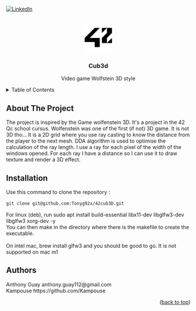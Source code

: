 <div id="top"></div>

[![LinkedIn][linkedin-shield]][linkedin-url]

<!-- PROJECT LOGO -->
<br />
<div align="center">
  <a href="https://42.fr">
    <img src="images/42_Logo.svg.png" alt="Logo" width="80" height="80">
  </a>

<h3 align="center">Cub3d</h3>

  <p align="center">
    Video game Wolfstein 3D style
  </p>
</div>

<!-- TABLE OF CONTENTS -->
<details>
  <summary>Table of Contents</summary>
  <ol>
    <li>
      <a href="#about-the-project">About The Project</a>
    </li>
    <li>
      <a href="#installation">Installation</a>
    </li>
    <li>
      <a href="#Authors">Authors</a>
    </li>
  </ol>
</details>

<!-- ABOUT THE PROJECT -->
## About The Project
<p>
The project is inspired by the Game wolfenstein 3D. It's a project in the 42 Qc school cursus. Wolfenstein was one of the first (if not) 3D game. It is not 3D tho... It is a 2D grid where you use ray casting to know the distance from the player to the next mesh. DDA algorithm is used to optimise the calculation of the ray length. I use a ray for each pixel of the width of the windows opened. For each ray I have a distance so I can use it to draw texture and render a 3D effect.<br/>
</p>

  <!-- INSTALLATION -->
## Installation
Use this command to clone the repository :
```markdown
git clone git@github.com:Tonyg92x/42cub3D.git
```
<p> For linux (deb), run sudo apt install build-essential libx11-dev libglfw3-dev libglfw3 xorg-dev -y<br />
You can then make in the directory where there is the makefile to create the executable. <br/><br/>
On intel mac, brew install glfw3 and you should be good to go. It is not supported on mac m1</p>

<!-- Authors -->
## Authors
<p align="left">
  Anthony Guay anthony.guay112@gmail.com <br />
  Kampouse     https://github.com/Kampouse
<p align="right">(<a href="#top">back to top</a>)</p>

<!-- MARKDOWN LINKS & IMAGES -->
<!-- https://www.markdownguide.org/basic-syntax/#reference-style-links -->
[linkedin-shield]: https://img.shields.io/badge/-LinkedIn-black.svg?style=for-the-badge&logo=linkedin&colorB=555
[linkedin-url]: https://www.linkedin.com/in/anthony-g-75b27421b/
[product-screenshot]: images/screenshot.png
